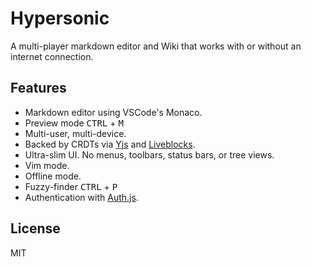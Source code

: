 # Hypersonic

A multi-player markdown editor and Wiki that works with or without an internet connection.

## Features

- Markdown editor using VSCode's Monaco.
- Preview mode <kbd>CTRL</kbd> + <kbd>M</kbd>
- Multi-user, multi-device.
- Backed by CRDTs via [Yjs](https://yjs.dev) and [Liveblocks](https://liveblocks.io/document/yjs).
- Ultra-slim UI. No menus, toolbars, status bars, or tree views.
- Vim mode.
- Offline mode.
- Fuzzy-finder <kbd>CTRL</kbd> + <kbd>P</kbd>
- Authentication with [Auth.js](https://authjs.dev).

## License

MIT
